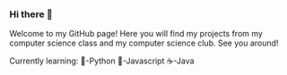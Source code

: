 ### Hi there 👋

Welcome to my GitHub page! Here you will find my projects from my computer science class and my computer science club. See you around!

Currently learning:
🐍-Python
🍵-Javascript
☕️-Java
